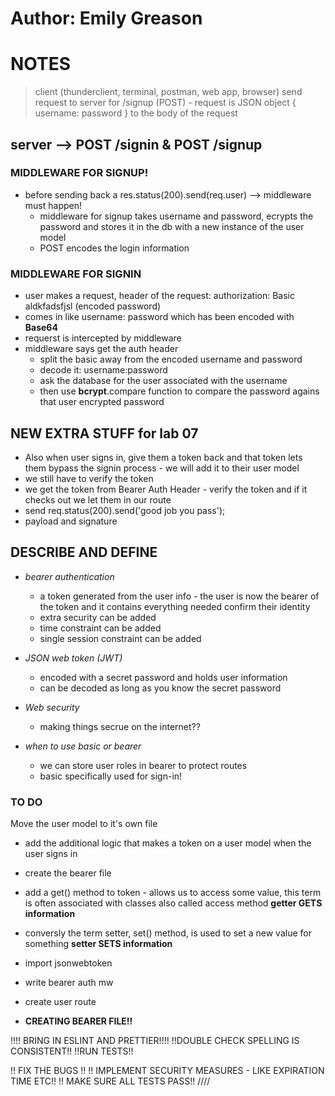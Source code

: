 # Author: Emily Greason

# NOTES

> client (thunderclient, terminal, postman, web app, browser) send request to server for /signup (POST) - request is JSON object { username: password } to the body of the request

## server --> POST /signin & POST /signup

### MIDDLEWARE FOR **SIGNUP!**

- before sending back a res.status(200).send(req.user) --> middleware must happen!
  - middleware for signup takes username and password, ecrypts the password and stores it in the db with a new instance of the user model
  - POST encodes the login information

### MIDDLEWARE FOR **SIGNIN**

- user makes a request, header of the request: authorization: Basic aldkfadsfjsl (encoded password)
- comes in like username: password which has been encoded with **Base64**
- requerst is intercepted by middleware
- middleware says get the auth header
  - split the basic away from the encoded username and password
  - decode it: username:password
  - ask the database for the user associated with the username
  - then use **bcrypt**.compare function to compare the password agains that user encrypted password

## NEW EXTRA STUFF for lab 07

- Also when user signs in, give them a token back and that token lets them bypass the signin process - we will add it to their user model
- we still have to verify the token
- we get the token from Bearer Auth Header - verify the token and if it checks out we let them in our route
- send req.status(200).send('good job you pass');
- payload and signature

## DESCRIBE AND DEFINE

- *bearer authentication*
  - a token generated from the user info - the user is now the bearer of the token and it contains everything needed confirm their identity
  - extra security can be added
  - time constraint can be added
  - single session constraint can be added
  
- *JSON web token (JWT)*
  
  - encoded with a secret password and holds user information
  - can be decoded as long as you know the secret password

- *Web security*

  - making things secrue on the internet??

- *when to use basic or bearer*

  - we can store user roles in bearer to protect routes
  - basic specifically used for sign-in!
  
### TO DO

Move the user model to it's own file

- add the additional logic that makes a token on a user model when the user signs in
- create the bearer file

- add a get() method to token - allows us to access some value, this term is often associated with classes also called access method **getter GETS information**
- conversly the term setter, set() method, is used to set a new value for something **setter SETS information**
- import jsonwebtoken

- write bearer auth mw
- create user route

- **CREATING BEARER FILE!!**

!!!! BRING IN ESLINT AND PRETTIER!!!!
!!DOUBLE CHECK SPELLING IS CONSISTENT!!
!!RUN TESTS!!

!! FIX THE BUGS !!
!! IMPLEMENT SECURITY MEASURES - LIKE EXPIRATION TIME ETC!!
!! MAKE SURE ALL TESTS PASS!!
////